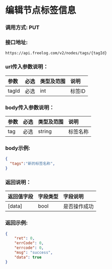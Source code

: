 # 编辑节点标签信息



### 调用方式: PUT



### 接口地址:

```
https://api.freelog.com/v2/nodes/tags/{tagId}
```



### url传入参数说明：

| 参数  | 必选 | 类型及范围 | 说明   |
| :---- | :--- | :--------- | :----- |
| tagId | 必选 | int        | 标签ID |



### body传入参数说明：

| 参数 | 必选 | 类型及范围 | 说明     |
| :--- | :--- | :--------- | :------- |
| tag  | 必选 | string     | 标签名称 |



### body示例:

```json
{
  "tags":"新的标签名称",
}
```



### 返回说明：

| 返回值字段 | 字段类型 | 字段说明 |
| :--- | :--- | :--- |
| [data] | bool | 是否操作成功 |



### 返回示例:

```json
{
	"ret": 0,
	"errCode": 0,
	"errcode": 0,
	"msg": "success",
	"data": true
}
```
